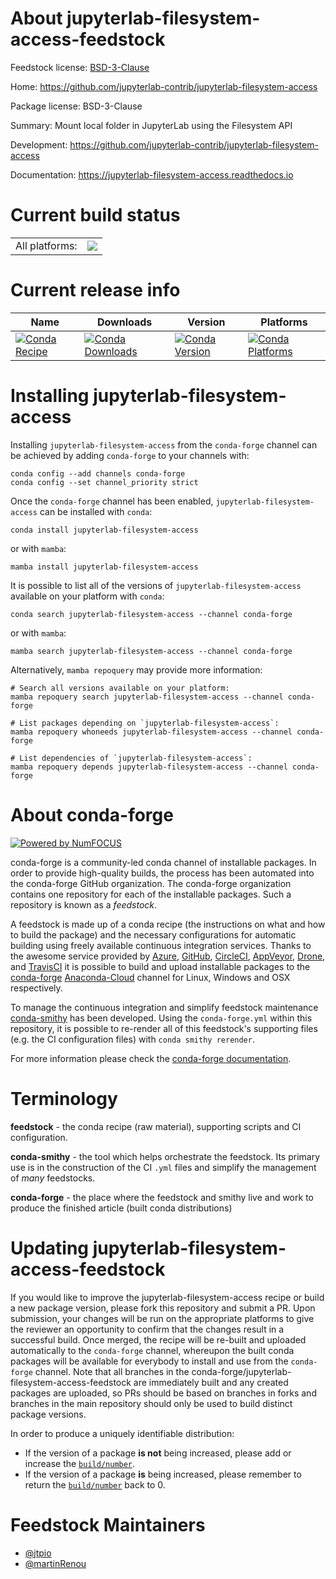 About jupyterlab-filesystem-access-feedstock
============================================

Feedstock license: [BSD-3-Clause](https://github.com/conda-forge/jupyterlab-filesystem-access-feedstock/blob/main/LICENSE.txt)

Home: https://github.com/jupyterlab-contrib/jupyterlab-filesystem-access

Package license: BSD-3-Clause

Summary: Mount local folder in JupyterLab using the Filesystem API

Development: https://github.com/jupyterlab-contrib/jupyterlab-filesystem-access

Documentation: https://jupyterlab-filesystem-access.readthedocs.io

Current build status
====================


<table><tr><td>All platforms:</td>
    <td>
      <a href="https://dev.azure.com/conda-forge/feedstock-builds/_build/latest?definitionId=16565&branchName=main">
        <img src="https://dev.azure.com/conda-forge/feedstock-builds/_apis/build/status/jupyterlab-filesystem-access-feedstock?branchName=main">
      </a>
    </td>
  </tr>
</table>

Current release info
====================

| Name | Downloads | Version | Platforms |
| --- | --- | --- | --- |
| [![Conda Recipe](https://img.shields.io/badge/recipe-jupyterlab--filesystem--access-green.svg)](https://anaconda.org/conda-forge/jupyterlab-filesystem-access) | [![Conda Downloads](https://img.shields.io/conda/dn/conda-forge/jupyterlab-filesystem-access.svg)](https://anaconda.org/conda-forge/jupyterlab-filesystem-access) | [![Conda Version](https://img.shields.io/conda/vn/conda-forge/jupyterlab-filesystem-access.svg)](https://anaconda.org/conda-forge/jupyterlab-filesystem-access) | [![Conda Platforms](https://img.shields.io/conda/pn/conda-forge/jupyterlab-filesystem-access.svg)](https://anaconda.org/conda-forge/jupyterlab-filesystem-access) |

Installing jupyterlab-filesystem-access
=======================================

Installing `jupyterlab-filesystem-access` from the `conda-forge` channel can be achieved by adding `conda-forge` to your channels with:

```
conda config --add channels conda-forge
conda config --set channel_priority strict
```

Once the `conda-forge` channel has been enabled, `jupyterlab-filesystem-access` can be installed with `conda`:

```
conda install jupyterlab-filesystem-access
```

or with `mamba`:

```
mamba install jupyterlab-filesystem-access
```

It is possible to list all of the versions of `jupyterlab-filesystem-access` available on your platform with `conda`:

```
conda search jupyterlab-filesystem-access --channel conda-forge
```

or with `mamba`:

```
mamba search jupyterlab-filesystem-access --channel conda-forge
```

Alternatively, `mamba repoquery` may provide more information:

```
# Search all versions available on your platform:
mamba repoquery search jupyterlab-filesystem-access --channel conda-forge

# List packages depending on `jupyterlab-filesystem-access`:
mamba repoquery whoneeds jupyterlab-filesystem-access --channel conda-forge

# List dependencies of `jupyterlab-filesystem-access`:
mamba repoquery depends jupyterlab-filesystem-access --channel conda-forge
```


About conda-forge
=================

[![Powered by
NumFOCUS](https://img.shields.io/badge/powered%20by-NumFOCUS-orange.svg?style=flat&colorA=E1523D&colorB=007D8A)](https://numfocus.org)

conda-forge is a community-led conda channel of installable packages.
In order to provide high-quality builds, the process has been automated into the
conda-forge GitHub organization. The conda-forge organization contains one repository
for each of the installable packages. Such a repository is known as a *feedstock*.

A feedstock is made up of a conda recipe (the instructions on what and how to build
the package) and the necessary configurations for automatic building using freely
available continuous integration services. Thanks to the awesome service provided by
[Azure](https://azure.microsoft.com/en-us/services/devops/), [GitHub](https://github.com/),
[CircleCI](https://circleci.com/), [AppVeyor](https://www.appveyor.com/),
[Drone](https://cloud.drone.io/welcome), and [TravisCI](https://travis-ci.com/)
it is possible to build and upload installable packages to the
[conda-forge](https://anaconda.org/conda-forge) [Anaconda-Cloud](https://anaconda.org/)
channel for Linux, Windows and OSX respectively.

To manage the continuous integration and simplify feedstock maintenance
[conda-smithy](https://github.com/conda-forge/conda-smithy) has been developed.
Using the ``conda-forge.yml`` within this repository, it is possible to re-render all of
this feedstock's supporting files (e.g. the CI configuration files) with ``conda smithy rerender``.

For more information please check the [conda-forge documentation](https://conda-forge.org/docs/).

Terminology
===========

**feedstock** - the conda recipe (raw material), supporting scripts and CI configuration.

**conda-smithy** - the tool which helps orchestrate the feedstock.
                   Its primary use is in the construction of the CI ``.yml`` files
                   and simplify the management of *many* feedstocks.

**conda-forge** - the place where the feedstock and smithy live and work to
                  produce the finished article (built conda distributions)


Updating jupyterlab-filesystem-access-feedstock
===============================================

If you would like to improve the jupyterlab-filesystem-access recipe or build a new
package version, please fork this repository and submit a PR. Upon submission,
your changes will be run on the appropriate platforms to give the reviewer an
opportunity to confirm that the changes result in a successful build. Once
merged, the recipe will be re-built and uploaded automatically to the
`conda-forge` channel, whereupon the built conda packages will be available for
everybody to install and use from the `conda-forge` channel.
Note that all branches in the conda-forge/jupyterlab-filesystem-access-feedstock are
immediately built and any created packages are uploaded, so PRs should be based
on branches in forks and branches in the main repository should only be used to
build distinct package versions.

In order to produce a uniquely identifiable distribution:
 * If the version of a package **is not** being increased, please add or increase
   the [``build/number``](https://docs.conda.io/projects/conda-build/en/latest/resources/define-metadata.html#build-number-and-string).
 * If the version of a package **is** being increased, please remember to return
   the [``build/number``](https://docs.conda.io/projects/conda-build/en/latest/resources/define-metadata.html#build-number-and-string)
   back to 0.

Feedstock Maintainers
=====================

* [@jtpio](https://github.com/jtpio/)
* [@martinRenou](https://github.com/martinRenou/)

